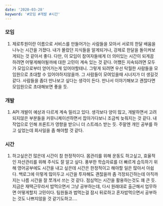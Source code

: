 ```yaml
---
date: '2020-03-28'
keyword: '#모임 #개발 #시간'
---
```


### 모임
1. 제로투원이란 이름으로 서비스를 만들어가는 사람들을 모아서 서로의 한달 배움을 나누는 시간을 가졌다. 내가 몰랐던 지식들을 알게되거나, 강제로 한달을 돌이켜보게되는 것 같아서 좋다. 다만, 이 모임이 참여자들에게 더 의미있는 시간이 되게끔 하려면 어떻게해야될까에 대한 고민이 계속 있는 것 같다. 어쨌든 지속되려면 모두가 모임으로부터 얻어가는게 있어야할테니. 그렇게 되려면 우선 탁월한 사람들을 모임원으로 초대할 수 있어야하지않을까. 그 사람들이 모여있을때 시너지가 더 생길것 같다. 사람들을 좀더 만나보고 싶다는 생각이 든다. 만나서 이야기해보고 괜찮다면 모임원으로 초대해보면 좋을 듯.


### 개발
1. API 개발이 예상과 다르게 계속 밀리고 있다. 생각보다 양이 많고, 개발하면서 고려되지않은 부분들을 커뮤니케이션하면서 잡아가다보니 조금씩 늦춰지는 것 같다. 내 작업으로 인해 프론트가 영향을 받으니 더 스트레스 받는 듯. 주말엔 개인 공부를 하고 싶었는데 회사일을 좀 해야할 것 같다. 


### 시간
1. 하고싶은건 많은데 시간이 참 한정적이다. 몸관리를 위해 운동도 하고싶고, 효율적인 자산관리를 위해 주식도 잘 알고 싶다. 풍부한 학습자료를 더 빠르게 습득하기 위해 영어공부에도 시간을 내고 싶은데 시간은 한정적이고 해야할 일은 많아서 아쉽다. 백로그에 이렇게 많이두고 시간을 투자해도 괜찮을까 좀 걱정되긴하는데 아직까지는 나름 시간을 잘 쪼개서 쓰는 것 같다. 점심먹는 시간을 활용하는것도 꽤 큰 듯. 지금은 재택근무라서 밥먹으면서 그냥 공부하는데, 다시 원래대로 출근해서 업무하면 어떻게할지 고민이다. 팀원들과 법먹는걸 잠시 뒤로하고 혼자밥먹으면서 공부하는 것도 나쁘지않을 것 같기도하고....